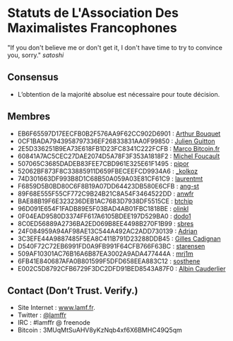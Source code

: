 # Statuts de L'Association Des Maximalistes Francophones

"If you don't believe me or don't get it, I don't have time to try to convince you, sorry."
*satoshi*

## Consensus

 * L’obtention de la majorité absolue est nécessaire pour toute décision.

## Membres

 * EB6F65597D17EECFB0B2F576AA9F62CC902D6901 : [Arthur Bouquet](/keys/arthurbouquet.asc)
 * 0CF1BADA7943958797336EF26833831AA0F99850 : [Julien Guitton](/keys/weedcoder.asc)
 * 2E5D336251B9EA73E618FB1D23FC8341C222FCFB : [Marco Bitcoin.fr](/keys/marco.asc)
 * 60841A7AC5CEC27DAE2074D5A78F3F353A1818F2 : [Michel Foucault](/keys/marsu.asc)
 * 507065C3685DADEB83FEE7CBD961E325E61F1495 : [pipor](/keys/pipor.asc)
 * 52062BF873F8C33885911D659FBECEEFCD9934A6 : [_kolkoz](/keys/kolkoz.asc)
 * 74D301663DF993B8D1C68B50A059A03E81CF61C9 : [laurentmt](/keys.laurentmt.asc)
 * F6859D5B0BD80C6F8B19A07DD64423DB580E6CFB : [ang-st](/keys/ang-st.asc)
 * 89F68E555F55CF772C9B24B21C8A54F3464522DD : [anwfr](/keys/anwfr.asc)
 * BAE88B19F6E323236DEB1AC7683D7938DF5515CE : [btchip](/keys/btchip.asc)
 * 96D091E654F1FADB89E5F03BAD4AB01FBC1818BE : [olinkl](/keys/olinkl.asc)
 * 0F04EAD9580D3374FF617A6105BDEE197D529BA0 : [dodo1](/keys/dodo1.asc)
 * 8C0ED56889A2736BA2ED069B8EE4498B270F1B99 : [sbres](/keys/sbres.asc)
 * 24F084959A94AF98AE13C544A492AC2ADD730139 : [Adrian](/keys/adrian.asc)
 * 3C3EFE44A9887485F5EA8C411B791D23288DDB45 : [Gilles Cadignan](/keys/gilles_cadignan.asc)
 * D540F72C72EB6991FD0A9FB991F64CFB766F63BC : [starensen](/keys/starensen.asc)
 * 509AF10301AC76B16A6B87EA3002A9ADA477444A : [mrj1m](/keys/mrj1m.asc)
 * 6FB41E840687AFA0B801599F5DFD658EEA883C12 : [sosthene](/keys/sosthene.asc)
 * E002C5D8792CFB6729F3DC2DFD91BED8543A87F0 : [Albin Cauderlier](/keys/albin_cauderlier.asc)

## Contact (Don’t Trust. Verify.)

 * Site Internet : www.lamf.fr.
 * Twitter : [@lamffr](https://www.twitter.com/lamffr)
 * IRC : #lamffr @ freenode
 * Bitcoin : 3MUqMtSuAHV8yKzNqb4xf6X6BMHC49Q5qm
